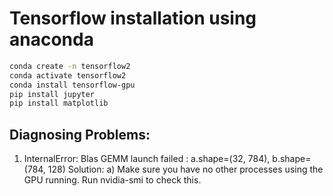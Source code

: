 # Tensorflow installation using anaconda
```bash
conda create -n tensorflow2
conda activate tensorflow2
conda install tensorflow-gpu
pip install jupyter
pip install matplotlib
```

## Diagnosing Problems:
1) InternalError:  Blas GEMM launch failed : a.shape=(32, 784), b.shape=(784, 128)
Solution: 
a) Make sure you have no other processes using the GPU running. Run nvidia-smi to check this.
